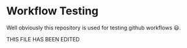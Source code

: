 # Workflow Testing

Well obviously this repository is used for testing github workflows 😃.

THIS FILE HAS BEEN EDITED
